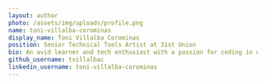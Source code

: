 ```yaml
---
layout: author
photo: /assets/img/uploads/profile.png
name: toni-villalba-corominas
display_name: Toni Villalba Corominas
position: Senior Technical Tools Artist at 31st Union
bio: An avid learner and tech enthusiast with a passion for coding in different languages and 3d videogames tech development.
github_username: tvillalbac
linkedin_username: toni-villalba-corominas
---
```


